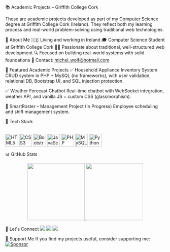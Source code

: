 📚 Academic Projects – Griffith College Cork

These are academic projects developed as part of my Computer Science degree at Griffith College Cork (Ireland). They reflect both my learning process and real-world problem-solving using traditional web technologies.

👋 About Me
🇮🇪 Living and working in Ireland 🎓 Computer Science Student at Griffith College Cork 👨‍💻 Passionate about traditional, well-structured web development 🔍 Focused on building real-world systems with solid foundations 📧 Contact: michel_wolf@hotmail.com

📘 Featured Academic Projects
✅ Household Appliance Inventory System CRUD system in PHP + MySQL (no frameworks), with user validation, relational DB, Bootstrap UI, and SQL injection protection.

✅ Weather Forecast Chatbot Real-time chatbot with WebSocket integration, weather API, and vanilla JS + custom CSS (glassmorphism).

🚧 SmartRoster – Management Project (In Progress) Employee scheduling and shift management system.

🧰 Tech Stack
<div style="display: inline_block"><br> <img align="center" alt="HTML5" height="40" src="https://cdn.jsdelivr.net/gh/devicons/devicon/icons/html5/html5-original.svg" /> <img align="center" alt="CSS3" height="40" src="https://cdn.jsdelivr.net/gh/devicons/devicon/icons/css3/css3-original.svg" /> <img align="center" alt="Bootstrap" height="40" src="https://cdn.jsdelivr.net/gh/devicons/devicon/icons/bootstrap/bootstrap-original.svg" /> <img align="center" alt="JavaScript" height="40" src="https://cdn.jsdelivr.net/gh/devicons/devicon/icons/javascript/javascript-original.svg" /> <img align="center" alt="PHP" height="40" src="https://cdn.jsdelivr.net/gh/devicons/devicon/icons/php/php-original.svg" /> <img align="center" alt="MySQL" height="40" src="https://cdn.jsdelivr.net/gh/devicons/devicon/icons/mysql/mysql-original-wordmark.svg" /> <img align="center" alt="Python" height="40" src="https://cdn.jsdelivr.net/gh/devicons/devicon/icons/python/python-original.svg" /> </div>

📊 GitHub Stats
<div align="center"> <a href="https://github.com/LordDevs"> <img height="180em" src="https://github-readme-stats.vercel.app/api?username=LordDevs&show_icons=true&theme=dark&include_all_commits=true&count_private=true"/> <img height="180em" src="https://github-readme-stats.vercel.app/api/top-langs/?username=LordDevs&layout=compact&langs_count=10&theme=dark&hide=html,css,scss"/> </a> </div>

💬 Let's Connect
<a href="https://www.linkedin.com/in/michel-souza-lopes-1ba37b1a2" target="_blank"><img src="https://img.shields.io/badge/-LinkedIn-%230077B5?style=for-the-badge&logo=linkedin&logoColor=white"></a> <a href="mailto:michel_wolf@hotmail.com"><img src="https://img.shields.io/badge/-Email-%23333?style=for-the-badge&logo=gmail&logoColor=white"></a> <a href="https://instagram.com/michel.souzal" target="_blank"><img src="https://img.shields.io/badge/-Instagram-%23E4405F?style=for-the-badge&logo=instagram&logoColor=white"></a>

💖 Support Me
If you find my projects useful, consider supporting me:
[![Sponsor](https://img.shields.io/badge/-Sponsor-%23EA4AAA?style=for-the-badge&logo=github-sponsors&logoColor=white)](https://github.com/sponsors/LordDevs)
